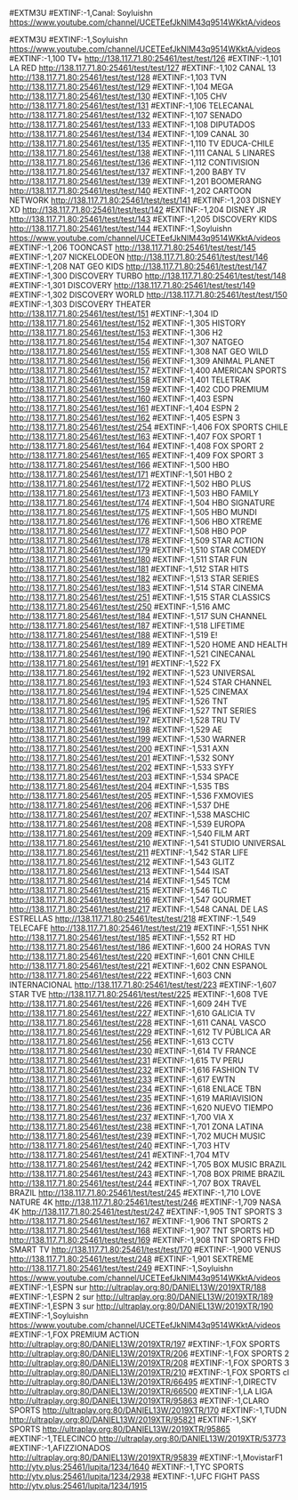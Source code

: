 #EXTM3U
#EXTINF:-1,Canal: Soyluishn
https://www.youtube.com/channel/UCETEefJkNIM43q9514WKktA/videos

#EXTM3U #EXTINF:-1,Soyluishn https://www.youtube.com/channel/UCETEefJkNIM43q9514WKktA/videos #EXTINF:-1,100 TV+ http://138.117.71.80:25461/test/test/126 #EXTINF:-1,101 LA RED http://138.117.71.80:25461/test/test/127 #EXTINF:-1,102 CANAL 13 http://138.117.71.80:25461/test/test/128 #EXTINF:-1,103 TVN http://138.117.71.80:25461/test/test/129 #EXTINF:-1,104 MEGA http://138.117.71.80:25461/test/test/130 #EXTINF:-1,105 CHV http://138.117.71.80:25461/test/test/131 #EXTINF:-1,106 TELECANAL http://138.117.71.80:25461/test/test/132 #EXTINF:-1,107 SENADO http://138.117.71.80:25461/test/test/133 #EXTINF:-1,108 DIPUTADOS http://138.117.71.80:25461/test/test/134 #EXTINF:-1,109 CANAL 30 http://138.117.71.80:25461/test/test/135 #EXTINF:-1,110 TV EDUCA-CHILE http://138.117.71.80:25461/test/test/138 #EXTINF:-1,111 CANAL 5 LINARES http://138.117.71.80:25461/test/test/136 #EXTINF:-1,112 CONTIVISION http://138.117.71.80:25461/test/test/137 #EXTINF:-1,200 BABY TV http://138.117.71.80:25461/test/test/139 #EXTINF:-1,201 BOOMERANG http://138.117.71.80:25461/test/test/140 #EXTINF:-1,202 CARTOON NETWORK http://138.117.71.80:25461/test/test/141 #EXTINF:-1,203 DISNEY XD http://138.117.71.80:25461/test/test/142 #EXTINF:-1,204 DISNEY JR http://138.117.71.80:25461/test/test/143 #EXTINF:-1,205 DISCOVERY KIDS http://138.117.71.80:25461/test/test/144 #EXTINF:-1,Soyluishn https://www.youtube.com/channel/UCETEefJkNIM43q9514WKktA/videos #EXTINF:-1,206 TOONCAST http://138.117.71.80:25461/test/test/145 #EXTINF:-1,207 NICKELODEON http://138.117.71.80:25461/test/test/146 #EXTINF:-1,208 NAT GEO KIDS http://138.117.71.80:25461/test/test/147 #EXTINF:-1,300 DISCOVERY TURBO http://138.117.71.80:25461/test/test/148 #EXTINF:-1,301 DISCOVERY http://138.117.71.80:25461/test/test/149 #EXTINF:-1,302 DISCOVERY WORLD http://138.117.71.80:25461/test/test/150 #EXTINF:-1,303 DISCOVERY THEATER http://138.117.71.80:25461/test/test/151 #EXTINF:-1,304 ID http://138.117.71.80:25461/test/test/152 #EXTINF:-1,305 HISTORY http://138.117.71.80:25461/test/test/153 #EXTINF:-1,306 H2 http://138.117.71.80:25461/test/test/154 #EXTINF:-1,307 NATGEO http://138.117.71.80:25461/test/test/155 #EXTINF:-1,308 NAT GEO WILD http://138.117.71.80:25461/test/test/156 #EXTINF:-1,309 ANIMAL PLANET http://138.117.71.80:25461/test/test/157 #EXTINF:-1,400 AMERICAN SPORTS http://138.117.71.80:25461/test/test/158 #EXTINF:-1,401 TELETRAK http://138.117.71.80:25461/test/test/159 #EXTINF:-1,402 CDO PREMIUM http://138.117.71.80:25461/test/test/160 #EXTINF:-1,403 ESPN http://138.117.71.80:25461/test/test/161 #EXTINF:-1,404 ESPN 2 http://138.117.71.80:25461/test/test/162 #EXTINF:-1,405 ESPN 3 http://138.117.71.80:25461/test/test/254 #EXTINF:-1,406 FOX SPORTS CHILE http://138.117.71.80:25461/test/test/163 #EXTINF:-1,407 FOX SPORT 1 http://138.117.71.80:25461/test/test/164 #EXTINF:-1,408 FOX SPORT 2 http://138.117.71.80:25461/test/test/165 #EXTINF:-1,409 FOX SPORT 3 http://138.117.71.80:25461/test/test/166 #EXTINF:-1,500 HBO http://138.117.71.80:25461/test/test/171 #EXTINF:-1,501 HBO 2 http://138.117.71.80:25461/test/test/172 #EXTINF:-1,502 HBO PLUS http://138.117.71.80:25461/test/test/173 #EXTINF:-1,503 HBO FAMILY http://138.117.71.80:25461/test/test/174 #EXTINF:-1,504 HBO SIGNATURE http://138.117.71.80:25461/test/test/175 #EXTINF:-1,505 HBO MUNDI http://138.117.71.80:25461/test/test/176 #EXTINF:-1,506 HBO XTREME http://138.117.71.80:25461/test/test/177 #EXTINF:-1,508 HBO POP http://138.117.71.80:25461/test/test/178 #EXTINF:-1,509 STAR ACTION http://138.117.71.80:25461/test/test/179 #EXTINF:-1,510 STAR COMEDY http://138.117.71.80:25461/test/test/180 #EXTINF:-1,511 STAR FUN http://138.117.71.80:25461/test/test/181 #EXTINF:-1,512 STAR HITS http://138.117.71.80:25461/test/test/182 #EXTINF:-1,513 STAR SERIES http://138.117.71.80:25461/test/test/183 #EXTINF:-1,514 STAR CINEMA http://138.117.71.80:25461/test/test/251 #EXTINF:-1,515 STAR CLASSICS http://138.117.71.80:25461/test/test/250 #EXTINF:-1,516 AMC http://138.117.71.80:25461/test/test/184 #EXTINF:-1,517 SUN CHANNEL http://138.117.71.80:25461/test/test/187 #EXTINF:-1,518 LIFETIME http://138.117.71.80:25461/test/test/188 #EXTINF:-1,519 E! http://138.117.71.80:25461/test/test/189 #EXTINF:-1,520 HOME AND HEALTH http://138.117.71.80:25461/test/test/190 #EXTINF:-1,521 CINECANAL http://138.117.71.80:25461/test/test/191 #EXTINF:-1,522 FX http://138.117.71.80:25461/test/test/192 #EXTINF:-1,523 UNIVERSAL http://138.117.71.80:25461/test/test/193 #EXTINF:-1,524 STAR CHANNEL http://138.117.71.80:25461/test/test/194 #EXTINF:-1,525 CINEMAX http://138.117.71.80:25461/test/test/195 #EXTINF:-1,526 TNT http://138.117.71.80:25461/test/test/196 #EXTINF:-1,527 TNT SERIES http://138.117.71.80:25461/test/test/197 #EXTINF:-1,528 TRU TV http://138.117.71.80:25461/test/test/198 #EXTINF:-1,529 AE http://138.117.71.80:25461/test/test/199 #EXTINF:-1,530 WARNER http://138.117.71.80:25461/test/test/200 #EXTINF:-1,531 AXN http://138.117.71.80:25461/test/test/201 #EXTINF:-1,532 SONY http://138.117.71.80:25461/test/test/202 #EXTINF:-1,533 SYFY http://138.117.71.80:25461/test/test/203 #EXTINF:-1,534 SPACE http://138.117.71.80:25461/test/test/204 #EXTINF:-1,535 TBS http://138.117.71.80:25461/test/test/205 #EXTINF:-1,536 FXMOVIES http://138.117.71.80:25461/test/test/206 #EXTINF:-1,537 DHE http://138.117.71.80:25461/test/test/207 #EXTINF:-1,538 MASCHIC http://138.117.71.80:25461/test/test/208 #EXTINF:-1,539 EUROPA http://138.117.71.80:25461/test/test/209 #EXTINF:-1,540 FILM ART http://138.117.71.80:25461/test/test/210 #EXTINF:-1,541 STUDIO UNIVERSAL http://138.117.71.80:25461/test/test/211 #EXTINF:-1,542 STAR LIFE http://138.117.71.80:25461/test/test/212 #EXTINF:-1,543 GLITZ http://138.117.71.80:25461/test/test/213 #EXTINF:-1,544 ISAT http://138.117.71.80:25461/test/test/214 #EXTINF:-1,545 TCM http://138.117.71.80:25461/test/test/215 #EXTINF:-1,546 TLC http://138.117.71.80:25461/test/test/216 #EXTINF:-1,547 GOURMET http://138.117.71.80:25461/test/test/217 #EXTINF:-1,548 CANAL DE LAS ESTRELLAS http://138.117.71.80:25461/test/test/218 #EXTINF:-1,549 TELECAFE http://138.117.71.80:25461/test/test/219 #EXTINF:-1,551 NHK http://138.117.71.80:25461/test/test/185 #EXTINF:-1,552 RT HD http://138.117.71.80:25461/test/test/186 #EXTINF:-1,600 24 HORAS TVN http://138.117.71.80:25461/test/test/220 #EXTINF:-1,601 CNN CHILE http://138.117.71.80:25461/test/test/221 #EXTINF:-1,602 CNN ESPANOL http://138.117.71.80:25461/test/test/222 #EXTINF:-1,603 CNN INTERNACIONAL http://138.117.71.80:25461/test/test/223 #EXTINF:-1,607 STAR TVE http://138.117.71.80:25461/test/test/225 #EXTINF:-1,608 TVE http://138.117.71.80:25461/test/test/226 #EXTINF:-1,609 24H TVE http://138.117.71.80:25461/test/test/227 #EXTINF:-1,610 GALICIA TV http://138.117.71.80:25461/test/test/228 #EXTINF:-1,611 CANAL VASCO http://138.117.71.80:25461/test/test/229 #EXTINF:-1,612 TV PÚBLICA AR http://138.117.71.80:25461/test/test/256 #EXTINF:-1,613 CCTV http://138.117.71.80:25461/test/test/230 #EXTINF:-1,614 TV FRANCE http://138.117.71.80:25461/test/test/231 #EXTINF:-1,615 TV PERU http://138.117.71.80:25461/test/test/232 #EXTINF:-1,616 FASHION TV http://138.117.71.80:25461/test/test/233 #EXTINF:-1,617 EWTN http://138.117.71.80:25461/test/test/234 #EXTINF:-1,618 ENLACE TBN http://138.117.71.80:25461/test/test/235 #EXTINF:-1,619 MARIAVISION http://138.117.71.80:25461/test/test/236 #EXTINF:-1,620 NUEVO TIEMPO http://138.117.71.80:25461/test/test/237 #EXTINF:-1,700 VIA X http://138.117.71.80:25461/test/test/238 #EXTINF:-1,701 ZONA LATINA http://138.117.71.80:25461/test/test/239 #EXTINF:-1,702 MUCH MUSIC http://138.117.71.80:25461/test/test/240 #EXTINF:-1,703 HTV http://138.117.71.80:25461/test/test/241 #EXTINF:-1,704 MTV http://138.117.71.80:25461/test/test/242 #EXTINF:-1,705 BOX MUSIC BRAZIL http://138.117.71.80:25461/test/test/243 #EXTINF:-1,708 BOX PRIME BRAZIL http://138.117.71.80:25461/test/test/244 #EXTINF:-1,707 BOX TRAVEL BRAZIL http://138.117.71.80:25461/test/test/245 #EXTINF:-1,710 LOVE NATURE 4K http://138.117.71.80:25461/test/test/246 #EXTINF:-1,709 NASA 4K http://138.117.71.80:25461/test/test/247 #EXTINF:-1,905 TNT SPORTS 3 http://138.117.71.80:25461/test/test/167 #EXTINF:-1,906 TNT SPORTS 2 http://138.117.71.80:25461/test/test/168 #EXTINF:-1,907 TNT SPORTS HD http://138.117.71.80:25461/test/test/169 #EXTINF:-1,908 TNT SPORTS FHD SMART TV http://138.117.71.80:25461/test/test/170 #EXTINF:-1,900 VENUS http://138.117.71.80:25461/test/test/248 #EXTINF:-1,901 SEXTREME http://138.117.71.80:25461/test/test/249 #EXTINF:-1,Soyluishn https://www.youtube.com/channel/UCETEefJkNIM43q9514WKktA/videos #EXTINF:-1,ESPN sur http://ultraplay.org:80/DANIEL13W/2019XTR/188 #EXTINF:-1,ESPN 2 sur http://ultraplay.org:80/DANIEL13W/2019XTR/189 #EXTINF:-1,ESPN 3 sur http://ultraplay.org:80/DANIEL13W/2019XTR/190 #EXTINF:-1,Soyluishn https://www.youtube.com/channel/UCETEefJkNIM43q9514WKktA/videos #EXTINF:-1,FOX PREMIUM ACTION http://ultraplay.org:80/DANIEL13W/2019XTR/197 #EXTINF:-1,FOX SPORTS http://ultraplay.org:80/DANIEL13W/2019XTR/206 #EXTINF:-1,FOX SPORTS 2 http://ultraplay.org:80/DANIEL13W/2019XTR/208 #EXTINF:-1,FOX SPORTS 3 http://ultraplay.org:80/DANIEL13W/2019XTR/210 #EXTINF:-1,FOX SPORTS cl http://ultraplay.org:80/DANIEL13W/2019XTR/66495 #EXTINF:-1,DIRECTV http://ultraplay.org:80/DANIEL13W/2019XTR/66500 #EXTINF:-1,LA LIGA http://ultraplay.org:80/DANIEL13W/2019XTR/95863 #EXTINF:-1,CLARO SPORTS http://ultraplay.org:80/DANIEL13W/2019XTR/170 #EXTINF:-1,TUDN http://ultraplay.org:80/DANIEL13W/2019XTR/95821 #EXTINF:-1,SKY SPORTS http://ultraplay.org:80/DANIEL13W/2019XTR/95865 #EXTINF:-1,TELECINCO http://ultraplay.org:80/DANIEL13W/2019XTR/53773 #EXTINF:-1,AFIZZIONADOS http://ultraplay.org:80/DANIEL13W/2019XTR/95839 #EXTINF:-1,MovistarF1 http://ytv.plus:25461/lupita/1234/1640 #EXTINF:-1,TYC SPORTS http://ytv.plus:25461/lupita/1234/2938 #EXTINF:-1,UFC FIGHT PASS http://ytv.plus:25461/lupita/1234/1915
